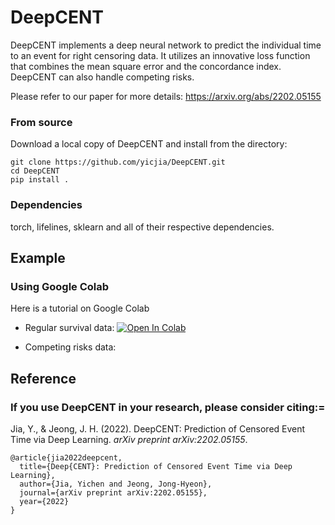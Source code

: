 # DeepCENT

DeepCENT implements a deep neural network to predict the individual time to an event for right censoring data. It utilizes an innovative loss function that combines the mean square error and the concordance index. DeepCENT can also handle competing risks. 

Please refer to our paper for more details: https://arxiv.org/abs/2202.05155


### From source

Download a local copy of DeepCENT and install from the directory:

	git clone https://github.com/yicjia/DeepCENT.git
	cd DeepCENT
	pip install .

### Dependencies

torch, lifelines, sklearn and all of their respective dependencies. 



## Example

### Using Google Colab
Here is a tutorial on Google Colab
- Regular survival data: <a href="https://colab.research.google.com/drive/13BZj4r4SaTcr7n2MKCCq9SCpJRsHm4QE?usp=sharing">
  	<img src="https://colab.research.google.com/assets/colab-badge.svg" alt="Open In Colab"/>
	</a>
  
- Competing risks data: 

## Reference

### If you use DeepCENT in your research, please consider citing:=
Jia, Y., &  Jeong, J. H. (2022). DeepCENT: Prediction of Censored Event Time via Deep Learning. *arXiv preprint arXiv:2202.05155*.
```
@article{jia2022deepcent,
  title={Deep{CENT}: Prediction of Censored Event Time via Deep Learning},
  author={Jia, Yichen and Jeong, Jong-Hyeon},
  journal={arXiv preprint arXiv:2202.05155},
  year={2022}
}
